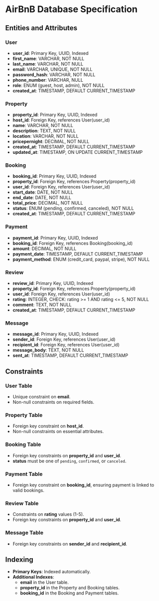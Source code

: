 # AirBnB Database Specification

## Entities and Attributes
### User
- **user_id**: Primary Key, UUID, Indexed
- **first_name**: VARCHAR, NOT NULL
- **last_name**: VARCHAR, NOT NULL
- **email**: VARCHAR, UNIQUE, NOT NULL
- **password_hash**: VARCHAR, NOT NULL
- **phone_number**: VARCHAR, NULL
- **role**: ENUM (guest, host, admin), NOT NULL
- **created_at**: TIMESTAMP, DEFAULT CURRENT_TIMESTAMP

### Property

- **property_id**: Primary Key, UUID, Indexed
- **host_id**: Foreign Key, references User(user_id)
- **name**: VARCHAR, NOT NULL
- **description**: TEXT, NOT NULL
- **location**: VARCHAR, NOT NULL
- **pricepernight**: DECIMAL, NOT NULL
- **created_at**: TIMESTAMP, DEFAULT CURRENT_TIMESTAMP
- **updated_at**: TIMESTAMP, ON UPDATE CURRENT_TIMESTAMP

### Booking

- **booking_id**: Primary Key, UUID, Indexed
- **property_id**: Foreign Key, references Property(property_id)
- **user_id**: Foreign Key, references User(user_id)
- **start_date**: DATE, NOT NULL
- **end_date**: DATE, NOT NULL
- **total_price**: DECIMAL, NOT NULL
- **status**: ENUM (pending, confirmed, canceled), NOT NULL
- **created_at**: TIMESTAMP, DEFAULT CURRENT_TIMESTAMP

### Payment

- **payment_id**: Primary Key, UUID, Indexed
- **booking_id**: Foreign Key, references Booking(booking_id)
- **amount**: DECIMAL, NOT NULL
- **payment_date**: TIMESTAMP, DEFAULT CURRENT_TIMESTAMP
- **payment_method**: ENUM (credit_card, paypal, stripe), NOT NULL

### Review

- **review_id**: Primary Key, UUID, Indexed
- **property_id**: Foreign Key, references Property(property_id)
- **user_id**: Foreign Key, references User(user_id)
- **rating**: INTEGER, CHECK: rating >= 1 AND rating <= 5, NOT NULL
- **comment**: TEXT, NOT NULL
- **created_at**: TIMESTAMP, DEFAULT CURRENT_TIMESTAMP

### Message

- **message_id**: Primary Key, UUID, Indexed
- **sender_id**: Foreign Key, references User(user_id)
- **recipient_id**: Foreign Key, references User(user_id)
- **message_body**: TEXT, NOT NULL
- **sent_at**: TIMESTAMP, DEFAULT CURRENT_TIMESTAMP

## Constraints

### User Table

- Unique constraint on **email**.
- Non-null constraints on required fields.

### Property Table

- Foreign key constraint on **host_id**.
- Non-null constraints on essential attributes.

### Booking Table

- Foreign key constraints on **property_id** and **user_id**.
- **status** must be one of `pending`, `confirmed`, or `canceled`.

### Payment Table

- Foreign key constraint on **booking_id**, ensuring payment is linked to valid bookings.

### Review Table

- Constraints on **rating** values (1-5).
- Foreign key constraints on **property_id** and **user_id**.

### Message Table

- Foreign key constraints on **sender_id** and **recipient_id**.

## Indexing

- **Primary Keys**: Indexed automatically.
- **Additional Indexes**:
  - **email** in the User table.
  - **property_id** in the Property and Booking tables.
  - **booking_id** in the Booking and Payment tables.
